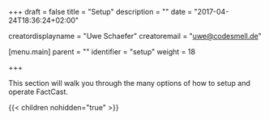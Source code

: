 +++
draft = false
title = "Setup"
description = ""
date = "2017-04-24T18:36:24+02:00"

creatordisplayname = "Uwe Schaefer"
creatoremail = "uwe@codesmell.de"

[menu.main]
parent = ""
identifier = "setup"
weight = 18

+++

This section will walk you through the many options of how to setup and operate FactCast.

{{< children nohidden="true" >}}